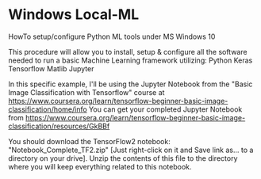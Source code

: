 # Windows Local-ML
HowTo setup/configure Python ML tools under MS Windows 10

This procedure will allow you to install, setup & configure all the software needed to run a basic Machine Learning framework utilizing:
Python
Keras
Tensorflow
Matlib
Jupyter

In this specific example, I'll be using the Jupyter Notebook from the "Basic Image Classification with Tensorflow" course at https://www.coursera.org/learn/tensorflow-beginner-basic-image-classification/home/info
You can get your completed Jupyter Notebook from https://www.coursera.org/learn/tensorflow-beginner-basic-image-classification/resources/GkBBf

You should download the TensorFlow2 notebook: "Notebook_Complete_TF2.zip" [Just right-click on it and Save link as... to a directory on your drive].
Unzip the contents of this file to the directory where you will keep everything related to this notebook.
